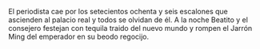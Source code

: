 El periodista cae por los setecientos ochenta y seis escalones que ascienden al 
palacio real y todos se olvidan de él. A la noche Beatito y el consejero 
festejan con tequila traido del nuevo mundo y rompen el Jarrón Ming del 
emperador en su beodo regocijo.
